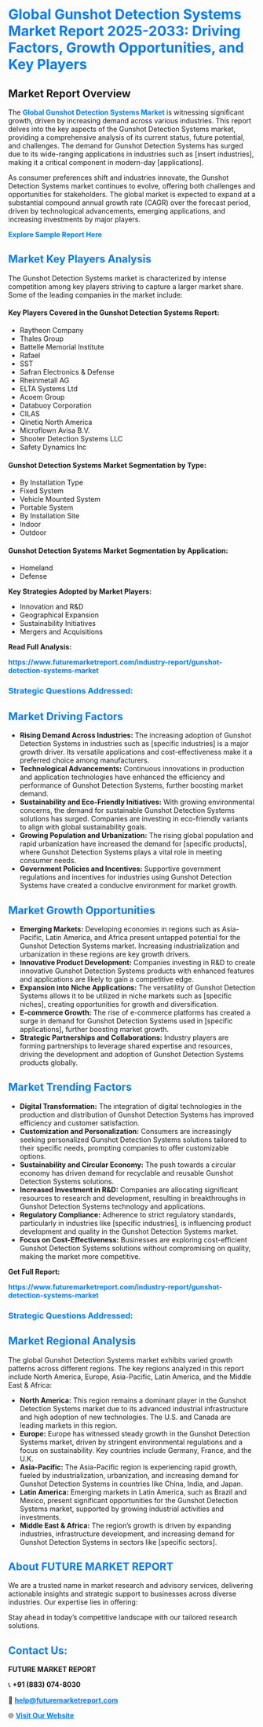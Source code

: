 <h1 style="color: #007BFF;">Global Gunshot Detection Systems Market Report 2025-2033: Driving Factors, Growth Opportunities, and Key Players</h1>

<section id="overview">
<h2>Market Report Overview</h2>
<p>The <a href="https://www.futuremarketreport.com/industry-report/gunshot-detection-systems-market" style="color: #007BFF; text-decoration: none;"><strong>Global Gunshot Detection Systems Market</strong></a> is witnessing significant growth, driven by increasing demand across various industries. This report delves into the key aspects of the Gunshot Detection Systems market, providing a comprehensive analysis of its current status, future potential, and challenges. The demand for Gunshot Detection Systems has surged due to its wide-ranging applications in industries such as [insert industries], making it a critical component in modern-day [applications].</p>
<p>As consumer preferences shift and industries innovate, the Gunshot Detection Systems market continues to evolve, offering both challenges and opportunities for stakeholders. The global market is expected to expand at a substantial compound annual growth rate (CAGR) over the forecast period, driven by technological advancements, emerging applications, and increasing investments by major players.</p>
</section>

<section id="overview">
<p><a href="https://www.futuremarketreport.com/request-sample/reportId=105563" style="color: #007BFF; text-decoration: none;"><strong>Explore Sample Report Here</strong></a></p>
</section>

<section id="key-players">
<h2 style="color: #007BFF;">Market Key Players Analysis</h2>
<p>The Gunshot Detection Systems market is characterized by intense competition among key players striving to capture a larger market share. Some of the leading companies in the market include:</p>
<h4>Key Players Covered in the Gunshot Detection Systems Report:</h4>
<ul><li>Raytheon Company</li><li>Thales Group</li><li>Battelle Memorial Institute</li><li>Rafael</li><li>SST</li><li>Safran Electronics &amp; Defense</li><li>Rheinmetall AG</li><li>ELTA Systems Ltd</li><li>Acoem Group</li><li>Databuoy Corporation</li><li>CILAS</li><li>Qinetiq North America</li><li>Microflown Avisa B.V.</li><li>Shooter Detection Systems LLC</li><li>Safety Dynamics Inc</li></ul>
<h4>Gunshot Detection Systems Market Segmentation by Type:</h4>
<ul><li>By Installation Type</li><li>Fixed System</li><li>Vehicle Mounted System</li><li>Portable System</li><li>By Installation Site</li><li>Indoor</li><li>Outdoor</li></ul>

<h4>Gunshot Detection Systems Market Segmentation by Application:</h4>
<ul><li>Homeland</li><li>Defense</li></ul>
<p><strong>Key Strategies Adopted by Market Players:</strong></p>
<ul>
<li>Innovation and R&D</li>
<li>Geographical Expansion</li>
<li>Sustainability Initiatives</li>
<li>Mergers and Acquisitions</li>
</ul>
</section>

<section>
<p><strong>Read Full Analysis: </strong></p><a href="https://www.futuremarketreport.com/industry-report/gunshot-detection-systems-market" style="color: #007BFF; text-decoration: none;"><strong>https://www.futuremarketreport.com/industry-report/gunshot-detection-systems-market</strong></a>
<h3 style="color: #007BFF;">Strategic Questions Addressed:</h3>
</section>

<section id="driving-factors">
<h2 style="color: #007BFF;">Market Driving Factors</h2>
<ul>
<li><strong>Rising Demand Across Industries:</strong> The increasing adoption of Gunshot Detection Systems in industries such as [specific industries] is a major growth driver. Its versatile applications and cost-effectiveness make it a preferred choice among manufacturers.</li>
<li><strong>Technological Advancements:</strong> Continuous innovations in production and application technologies have enhanced the efficiency and performance of Gunshot Detection Systems, further boosting market demand.</li>
<li><strong>Sustainability and Eco-Friendly Initiatives:</strong> With growing environmental concerns, the demand for sustainable Gunshot Detection Systems solutions has surged. Companies are investing in eco-friendly variants to align with global sustainability goals.</li>
<li><strong>Growing Population and Urbanization:</strong> The rising global population and rapid urbanization have increased the demand for [specific products], where Gunshot Detection Systems plays a vital role in meeting consumer needs.</li>
<li><strong>Government Policies and Incentives:</strong> Supportive government regulations and incentives for industries using Gunshot Detection Systems have created a conducive environment for market growth.</li>
</ul>
</section>

<section id="growth-opportunities">
<h2 style="color: #007BFF;">Market Growth Opportunities</h2>
<ul>
<li><strong>Emerging Markets:</strong> Developing economies in regions such as Asia-Pacific, Latin America, and Africa present untapped potential for the Gunshot Detection Systems market. Increasing industrialization and urbanization in these regions are key growth drivers.</li>
<li><strong>Innovative Product Development:</strong> Companies investing in R&D to create innovative Gunshot Detection Systems products with enhanced features and applications are likely to gain a competitive edge.</li>
<li><strong>Expansion into Niche Applications:</strong> The versatility of Gunshot Detection Systems allows it to be utilized in niche markets such as [specific niches], creating opportunities for growth and diversification.</li>
<li><strong>E-commerce Growth:</strong> The rise of e-commerce platforms has created a surge in demand for Gunshot Detection Systems used in [specific applications], further boosting market growth.</li>
<li><strong>Strategic Partnerships and Collaborations:</strong> Industry players are forming partnerships to leverage shared expertise and resources, driving the development and adoption of Gunshot Detection Systems products globally.</li>
</ul>
</section>

<section id="trending-factors">
<h2 style="color: #007BFF;">Market Trending Factors</h2>
<ul>
<li><strong>Digital Transformation:</strong> The integration of digital technologies in the production and distribution of Gunshot Detection Systems has improved efficiency and customer satisfaction.</li>
<li><strong>Customization and Personalization:</strong> Consumers are increasingly seeking personalized Gunshot Detection Systems solutions tailored to their specific needs, prompting companies to offer customizable options.</li>
<li><strong>Sustainability and Circular Economy:</strong> The push towards a circular economy has driven demand for recyclable and reusable Gunshot Detection Systems solutions.</li>
<li><strong>Increased Investment in R&D:</strong> Companies are allocating significant resources to research and development, resulting in breakthroughs in Gunshot Detection Systems technology and applications.</li>
<li><strong>Regulatory Compliance:</strong> Adherence to strict regulatory standards, particularly in industries like [specific industries], is influencing product development and quality in the Gunshot Detection Systems market.</li>
<li><strong>Focus on Cost-Effectiveness:</strong> Businesses are exploring cost-efficient Gunshot Detection Systems solutions without compromising on quality, making the market more competitive.</li>
</ul>
</section>

<section>
<p><strong>Get Full Report: </strong></p><a href="https://www.futuremarketreport.com/industry-report/gunshot-detection-systems-market" style="color: #007BFF; text-decoration: none;"><strong>https://www.futuremarketreport.com/industry-report/gunshot-detection-systems-market</strong></a>
<h3 style="color: #007BFF;">Strategic Questions Addressed:</h3>
</section>


<section id="regional-analysis">
<h2 style="color: #007BFF;">Market Regional Analysis</h2>
<p>The global Gunshot Detection Systems market exhibits varied growth patterns across different regions. The key regions analyzed in this report include North America, Europe, Asia-Pacific, Latin America, and the Middle East & Africa:</p>
<ul>
<li><strong>North America:</strong> This region remains a dominant player in the Gunshot Detection Systems market due to its advanced industrial infrastructure and high adoption of new technologies. The U.S. and Canada are leading markets in this region.</li>
<li><strong>Europe:</strong> Europe has witnessed steady growth in the Gunshot Detection Systems market, driven by stringent environmental regulations and a focus on sustainability. Key countries include Germany, France, and the U.K.</li>
<li><strong>Asia-Pacific:</strong> The Asia-Pacific region is experiencing rapid growth, fueled by industrialization, urbanization, and increasing demand for Gunshot Detection Systems in countries like China, India, and Japan.</li>
<li><strong>Latin America:</strong> Emerging markets in Latin America, such as Brazil and Mexico, present significant opportunities for the Gunshot Detection Systems market, supported by growing industrial activities and investments.</li>
<li><strong>Middle East & Africa:</strong> The region’s growth is driven by expanding industries, infrastructure development, and increasing demand for Gunshot Detection Systems in sectors like [specific sectors].</li>
</ul>
</section>

<footer>
<h2 style="color: #007BFF;">About FUTURE MARKET REPORT</h2>
<p>We are a trusted name in market research and advisory services, delivering actionable insights and strategic support to businesses across diverse industries. Our expertise lies in offering:</p>

<p>Stay ahead in today’s competitive landscape with our tailored research solutions.</p>

<h2 style="color: #007BFF;">Contact Us:</h2>
<p><strong>FUTURE MARKET REPORT</strong></p>
<p>📞 <strong>+91 (883) 074-8030</strong></p>
<p>📧 <strong><a href="mailto:help@futuremarketreport.com" style="color: #007BFF;">help@futuremarketreport.com</a></strong></p>
<p>🌐 <strong><a href="https://www.futuremarketreport.com/" style="color: #007BFF;">Visit Our Website</a></strong></p>
</footer>